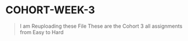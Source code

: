 # COHORT-WEEK-3

> I am Reuploading these File 
> These are the Cohort 3 all assignments from Easy to Hard 
